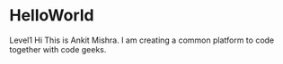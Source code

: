 # HelloWorld
Level1
Hi This is Ankit Mishra. I am creating a common platform to code together with code geeks.
